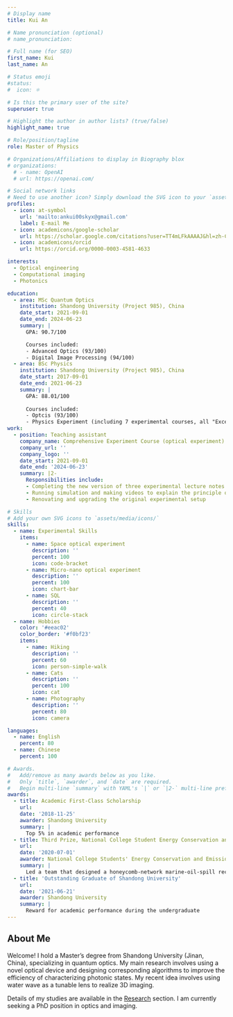 ```yaml
---
# Display name
title: Kui An

# Name pronunciation (optional)
# name_pronunciation: 

# Full name (for SEO)
first_name: Kui
last_name: An

# Status emoji
#status:
#  icon: ⚛️

# Is this the primary user of the site?
superuser: true

# Highlight the author in author lists? (true/false)
highlight_name: true

# Role/position/tagline
role: Master of Physics

# Organizations/Affiliations to display in Biography blox
# organizations:
  # - name: OpenAI
  # url: https://openai.com/

# Social network links
# Need to use another icon? Simply download the SVG icon to your `assets/media/icons/` folder.
profiles:
  - icon: at-symbol
    url: 'mailto:ankui00skyx@gmail.com'
    label: E-mail Me
  - icon: academicons/google-scholar
    url: https://scholar.google.com/citations?user=TT4mLFkAAAAJ&hl=zh-CN
  - icon: academicons/orcid
    url: https://orcid.org/0000-0003-4581-4633

interests:
  - Optical engineering
  - Computational imaging
  - Photonics

education:
  - area: MSc Quantum Optics
    institution: Shandong University (Project 985), China
    date_start: 2021-09-01
    date_end: 2024-06-23
    summary: |
      GPA: 90.7/100

      Courses included:
      - Advanced Optics (93/100)
      - Digital Image Processing (94/100)
  - area: BSc Physics
    institution: Shandong University (Project 985), China
    date_start: 2017-09-01
    date_end: 2021-06-23
    summary: |
      GPA: 88.01/100
      
      Courses included:
      - Optcis (93/100)
      - Physics Experiment (including 7 experimental courses, all "Excellent")
work:
  - position: Teaching assistant
    company_name: Comprehensive Experiment Course (optical experiment)
    company_url: ''
    company_logo: ''
    date_start: 2021-09-01
    date_end: '2024-06-23'
    summary: |2-
      Responsibilities include:
      - Completing the new version of three experimental lecture notes (Zeeman effect, quantum computation with NV center and acousto-optic effect)
      - Running simulation and making videos to explain the principle of acousto-optic effect
      - Renovating and upgrading the original experimental setup

# Skills
# Add your own SVG icons to `assets/media/icons/`
skills:
  - name: Experimental Skills
    items:
      - name: Space optical experiment
        description: ''
        percent: 100
        icon: code-bracket
      - name: Micro-nano optical experiment
        description: ''
        percent: 100
        icon: chart-bar
      - name: SQL
        description: ''
        percent: 40
        icon: circle-stack
  - name: Hobbies
    color: '#eeac02'
    color_border: '#f0bf23'
    items:
      - name: Hiking
        description: ''
        percent: 60
        icon: person-simple-walk
      - name: Cats
        description: ''
        percent: 100
        icon: cat
      - name: Photography
        description: ''
        percent: 80
        icon: camera

languages:
  - name: English
    percent: 80
  - name: Chinese
    percent: 100

# Awards.
#   Add/remove as many awards below as you like.
#   Only `title`, `awarder`, and `date` are required.
#   Begin multi-line `summary` with YAML's `|` or `|2-` multi-line prefix and indent 2 spaces below.
awards:
  - title: Academic First-Class Scholarship
    url: 
    date: '2018-11-25'
    awarder: Shandong University
    summary: |
      Top 5% in academic performance
  - title: Third Prize, National College Student Energy Conservation and Emission Reduction Social Practice and Technology Competition
    url: 
    date: '2020-07-01'
    awarder: National College Students' Energy Conservation and Emission Reduction Social Practice and Science and Technology Competition Committee
    summary: |
      Led a team that designed a honeycomb-network marine-oil-spill recovery device and demonstrated a working miniature model.
  - title: 'Outstanding Graduate of Shandong University'
    url: 
    date: '2021-06-21'
    awarder: Shandong University
    summary: |
      Reward for academic performance during the undergraduate
---
```


## About Me

Welcome! I hold a Master’s degree from Shandong University (Jinan, China), specializing in quantum optics. My main research involves using a novel optical device and designing corresponding algorithms to improve the efficiency of characterizing photonic states. My recent idea involves using water wave as a tunable lens to realize 3D imaging.

Details of my studies are available in the [Research](https://kuian.netlify.app/research/) section. I am currently seeking a PhD position in optics and imaging.
